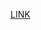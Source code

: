 [LINK](https://docs.google.com/document/d/1-wy_i-bWKmTQrQdvdE6OcfP-jIQ390IhEkgZ3gb-1cQ/edit?usp=sharing)